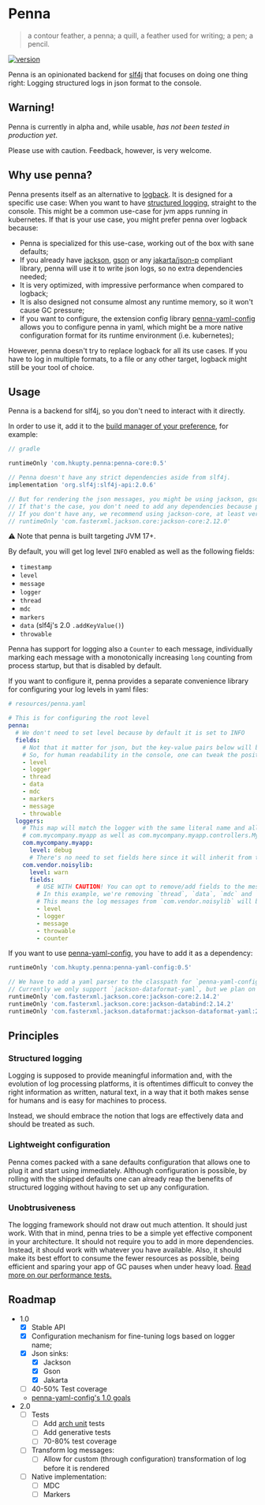# Penna
> a contour feather, a penna; a quill, a feather used for writing; a pen; a pencil.

[![version](https://img.shields.io/maven-central/v/com.hkupty.penna/penna-core?style=flat-square)](https://mvnrepository.com/artifact/com.hkupty.penna)


Penna is an opinionated backend for [slf4j](https://github.com/qos-ch/slf4j/) that focuses on doing one thing right: Logging structured logs in json format to the console.

## Warning!

Penna is currently in alpha and, while usable, *has not been tested in production yet*.

Please use with caution. Feedback, however, is very welcome.

## Why use penna?

Penna presents itself as an alternative to [logback](https://logback.qos.ch/).
It is designed for a specific use case: When you want to have [structured logging](https://stackify.com/what-is-structured-logging-and-why-developers-need-it/), straight to the console.
This might be a common use-case for jvm apps running in kubernetes.
If that is your use case, you might prefer penna over logback because:

- Penna is specialized for this use-case, working out of the box with sane defaults;
- If you already have [jackson](https://github.com/FasterXML/jackson-core/), [gson](https://github.com/google/gson) or any [jakarta/json-p](https://github.com/jakartaee/jsonp-api) compliant library, penna will use it to write json logs, so no extra dependencies needed;
- It is very optimized, with impressive performance when compared to logback;
- It is also designed not consume almost any runtime memory, so it won't cause GC pressure;
- If you want to configure, the extension config library [penna-yaml-config](penna-yaml-config/README.md) allows you to configure penna in yaml,
which might be a more native configuration format for its runtime environment (i.e. kubernetes);

However, penna doesn't try to replace logback for all its use cases. If you have to log in multiple formats, to a file or any other target, logback might still be your tool of choice.


## Usage

Penna is a backend for slf4j, so you don't need to interact with it directly.

In order to use it, add it to the [build manager of your preference](https://mvnrepository.com/artifact/com.hkupty.penna/penna-core/0.5), for example:

```groovy
// gradle

runtimeOnly 'com.hkupty.penna:penna-core:0.5'

// Penna doesn't have any strict dependencies aside from slf4j.
implementation 'org.slf4j:slf4j-api:2.0.6'

// But for rendering the json messages, you might be using jackson, gson or a JSON-P/JSR-353 compatible library.
// If that's the case, you don't need to add any dependencies because penna will automatically select the one available.
// If you don't have any, we recommend using jackson-core, at least version 2.12:
// runtimeOnly 'com.fasterxml.jackson.core:jackson-core:2.12.0'
```

:warning: Note that penna is built targeting JVM 17+.

By default, you will get log level `INFO` enabled as well as the following fields:
- `timestamp`
- `level`
- `message`
- `logger`
- `thread`
- `mdc`
- `markers`
- `data` (slf4j's 2.0 `.addKeyValue()`)
- `throwable`

Penna has support for logging also a `Counter` to each message, individually marking each message with a monotonically increasing
`long` counting from process startup, but that is disabled by default.

If you want to configure it, penna provides a separate convenience library for configuring your log levels in yaml files:
```yaml
# resources/penna.yaml

# This is for configuring the root level
penna:
  # We don't need to set level because by default it is set to INFO
  fields:
    # Not that it matter for json, but the key-value pairs below will be rendered in this order.
    # So, for human readability in the console, one can tweak the position of the fields:
    - level
    - logger
    - thread
    - data
    - mdc
    - markers
    - message
    - throwable
  loggers:
    # This map will match the logger with the same literal name and all its children loggers, so
    # com.mycompany.myapp as well as com.mycompany.myapp.controllers.MyGreatController and so on..
    com.mycompany.myapp:
      level: debug
      # There's no need to set fields here since it will inherit from the root logger
    com.vendor.noisylib:
      level: warn
      fields:
        # USE WITH CAUTION! You can opt to remove/add fields to the message in different loggers
        # In this example, we're removing `thread`, `data`, `mdc` and `markers` and adding the `counter` field.
        # This means the log messages from `com.vendor.noisylib` will be rendered differently.
        - level
        - logger
        - message
        - throwable
        - counter
```

If you want to use [penna-yaml-config](penna-yaml-config/README.md), you have to add it as a dependency:

```groovy
runtimeOnly 'com.hkupty.penna:penna-yaml-config:0.5'

// We have to add a yaml parser to the classpath for `penna-yaml-config` to work properly.
// Currently we only support `jackson-dataformat-yaml`, but we plan on adding support for other libraries.
runtimeOnly 'com.fasterxml.jackson.core:jackson-core:2.14.2'
runtimeOnly 'com.fasterxml.jackson.core:jackson-databind:2.14.2'
runtimeOnly 'com.fasterxml.jackson.dataformat:jackson-dataformat-yaml:2.14.2'
```

## Principles

### Structured logging

Logging is supposed to provide meaningful information and, with the evolution of log processing platforms,
it is oftentimes difficult to convey the right information as written, natural text, in a way that it
both makes sense for humans and is easy for machines to process.

Instead, we should embrace the notion that logs are effectively data and should be treated as such.

### Lightweight configuration

Penna comes packed with a sane defaults configuration that allows one to plug it and start using immediately.
Although configuration is possible, by rolling with the shipped defaults one can already reap the benefits of structured
logging without having to set up any configuration.

### Unobtrusiveness

The logging framework should not draw out much attention. It should just work.
With that in mind, penna tries to be a simple yet effective component in your architecture.
It should not require you to add in more dependencies. Instead, it should work with whatever you have available.
Also, it should make its best effort to consume the fewer resources as possible, being efficient and sparing your app of GC pauses
when under heavy load. [Read more on our performance tests.](performance/)

## Roadmap

- 1.0
  - [x] Stable API
  - [x] Configuration mechanism for fine-tuning logs based on logger name;
  - [x] Json sinks:
    - [x] Jackson
    - [x] Gson
    - [x] Jakarta
  - [ ] 40-50% Test coverage
  - [penna-yaml-config's 1.0 goals](penna-yaml-config/README.md#roadmap)
- 2.0
  - [ ] Tests
    - [ ] Add [arch unit](https://www.archunit.org/) tests
    - [ ] Add generative tests
    - [ ] 70-80% test coverage
  - [ ] Transform log messages:
    - [ ] Allow for custom (through configuration) transformation of log before it is rendered
  - [ ] Native implementation:
    - [ ] MDC
    - [ ] Markers
